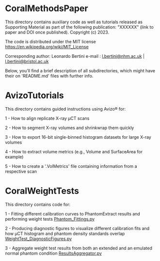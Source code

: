 # CoralMethodsPaper

This directory contains auxiliary code as well as tutorials released as Supporting Material as part of the following publication:
"XXXXXX" (link to paper and DOI once published).
Copyright (c) 2023.

The code is distributed under the MIT license https://en.wikipedia.org/wiki/MIT_License

Corresponding author: Leonardo Bertini 
e-mail :  l.bertini@nhm.ac.uk  | l.bertini@bristol.ac.uk

Below, you'll find a brief description of all subdirectories, which might have their on 'README.md' files with further info.


# AvizoTutorials

This directory contains guided instructions using Avizo® for:

1 - How to align replicate X-ray µCT scans

2 - How to segment X-ray volumes and shrinkwrap them quickly

3 - How to export 16-bit single-binned histogram datasets for large X-ray volumes

4 - How to extract volume metrics (e.g., Volume and SurfaceArea for example)

5 - How to create a '.VolMetrics' file containing information from a respective scan


# CoralWeightTests

This directory contains code for:

1 - Fitting different calibration curves to PhantomExtract results and performing weight tests [Phantom_Fittings.py](https://github.com/LeoBertiniNHM/CoralMethodsPaper/blob/main/CoralWeightTests/Phantom_Fittings.py)

2 - Producing diagnostic figures to visualize different calibration fits and how µCT histogram and phantom density standards overlap [WeightTest_DiagnosticFigures.py](https://github.com/LeoBertiniNHM/CoralMethodsPaper/blob/main/CoralWeightTests/WeightTest_DiagnosticFigures.py)

3 - Aggregate weight test results from both an extended and an emulated normal phantom condition [ResultsAggregator.py](https://github.com/LeoBertiniNHM/CoralMethodsPaper/blob/main/CoralWeightTests/ResultsAggregator.py)